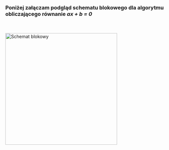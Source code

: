### Poniżej załączam podgląd schematu blokowego dla algorytmu obliczającego równanie *ax + b = 0*
<br>
<br>

<img src="https://i.imgur.com/td549iS.png" alt="Schemat blokowy" width="350">

